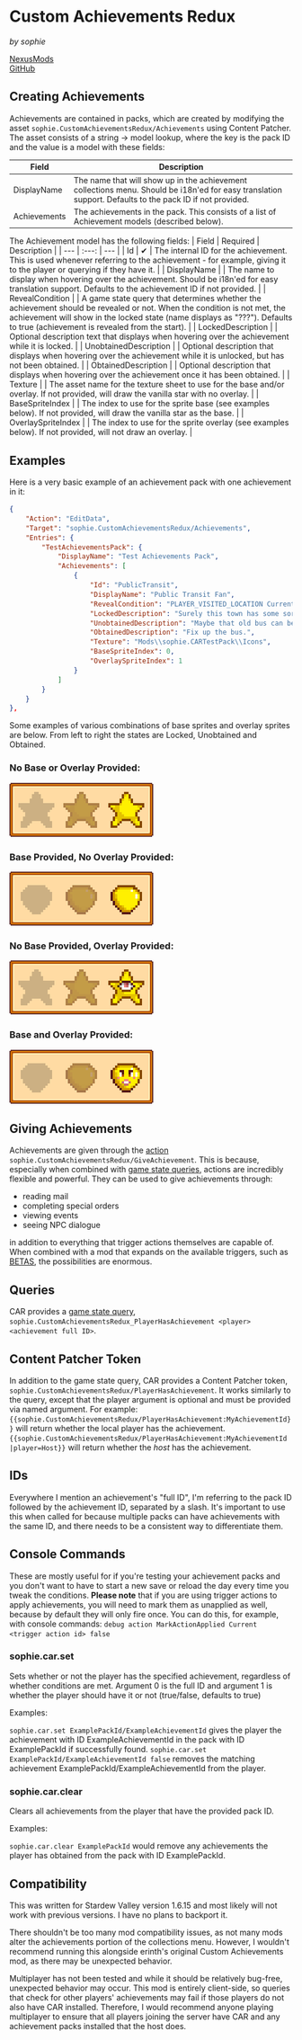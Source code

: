 ﻿# Custom Achievements Redux
*by sophie*

[NexusMods](https://www.nexusmods.com/stardewvalley/mods/31429)  
[GitHub](https://github.com/sophiesalacia/StardewMods/tree/main/CustomAchievementsRedux)

## Creating Achievements

Achievements are contained in packs, which are created by modifying the asset `sophie.CustomAchievementsRedux/Achievements` using Content Patcher. The asset consists of a string → model lookup, where the key is the pack ID and the value is a model with these fields:

| Field | Description |
| --- | --- |
| DisplayName | The name that will show up in the achievement collections menu. Should be i18n'ed for easy translation support. Defaults to the pack ID if not provided. |
| Achievements | The achievements in the pack. This consists of a list of Achievement models (described below). |

The Achievement model has the following fields:
| Field | Required | Description |
| --- | :---: | --- |
| Id | ✔ | The internal ID for the achievement. This is used whenever referring to the achievement - for example, giving it to the player or querying if they have it. |
| DisplayName | | The name to display when hovering over the achievement. Should be i18n'ed for easy translation support. Defaults to the achievement ID if not provided. |
| RevealCondition | | A game state query that determines whether the achievement should be revealed or not. When the condition is not met, the achievement will show in the locked state (name displays as "???"). Defaults to true (achievement is revealed from the start). |
| LockedDescription | | Optional description text that displays when hovering over the achievement while it is locked. |
| UnobtainedDescription | | Optional description that displays when hovering over the achievement while it is unlocked, but has not been obtained. |
| ObtainedDescription | | Optional description that displays when hovering over the achievement once it has been obtained. |
| Texture | | The asset name for the texture sheet to use for the base and/or overlay. If not provided, will draw the vanilla star with no overlay. |
| BaseSpriteIndex | | The index to use for the sprite base (see examples below). If not provided, will draw the vanilla star as the base. |
| OverlaySpriteIndex | | The index to use for the sprite overlay (see examples below). If not provided, will not draw an overlay. |


## Examples

Here is a very basic example of an achievement pack with one achievement in it:
```json
{
    "Action": "EditData",
    "Target": "sophie.CustomAchievementsRedux/Achievements",
    "Entries": {
        "TestAchievementsPack": {
            "DisplayName": "Test Achievements Pack",
            "Achievements": [
                {
                    "Id": "PublicTransit",
                    "DisplayName": "Public Transit Fan",
                    "RevealCondition": "PLAYER_VISITED_LOCATION Current BusStop",
                    "LockedDescription": "Surely this town has some sort of public transportation...",
                    "UnobtainedDescription": "Maybe that old bus can be fixed up...",                                
                    "ObtainedDescription": "Fix up the bus.",
                    "Texture": "Mods\\sophie.CARTestPack\\Icons",
                    "BaseSpriteIndex": 0,
                    "OverlaySpriteIndex": 1
                }
            ]
        }
    }
},
```

Some examples of various combinations of base sprites and overlay sprites are below. From left to right the states are Locked, Unobtained and Obtained.

### No Base or Overlay Provided:
![No Base or Overlay Provided](images/NoBaseNoOverlay.png)

### Base Provided, No Overlay Provided:
![Base Provided, No Overlay Provided](images/BaseNoOverlay.png)

### No Base Provided, Overlay Provided:
![No Base Provided, Overlay Provided](images/NoBaseOverlay.png)

### Base and Overlay Provided:
![Base and Overlay Provided](images/BaseOverlay.png)


## Giving Achievements

Achievements are given through the [action](https://stardewvalleywiki.com/Modding:Trigger_actions) `sophie.CustomAchievementsRedux/GiveAchievement`. This is because, especially when combined with [game state queries](https://stardewvalleywiki.com/Modding:Game_state_queries), actions are incredibly flexible and powerful. They can be used to give achievements through:
- reading mail
- completing special orders
- viewing events
- seeing NPC dialogue

in addition to everything that trigger actions themselves are capable of. When combined with a mod that expands on the available triggers, such as [BETAS](https://www.nexusmods.com/stardewvalley/mods/27100), the possibilities are enormous.


## Queries

CAR provides a [game state query](https://stardewvalleywiki.com/Modding:Game_state_queries), `sophie.CustomAchievementsRedux_PlayerHasAchievement <player> <achievement full ID>`.


## Content Patcher Token

In addition to the game state query, CAR provides a Content Patcher token, `sophie.CustomAchievementsRedux/PlayerHasAchievement`. It works similarly to the query, except that the player argument is optional and must be provided via named argument. For example:
`{{sophie.CustomAchievementsRedux/PlayerHasAchievement:MyAchievementId}}` will return whether the local player has the achievement.
`{{sophie.CustomAchievementsRedux/PlayerHasAchievement:MyAchievementId |player=Host}}` will return whether the *host* has the achievement.


## IDs

Everywhere I mention an achievement's "full ID", I'm referring to the pack ID followed by the achievement ID, separated by a slash. It's important to use this when called for because multiple packs can have achievements with the same ID, and there needs to be a consistent way to differentiate them.


## Console Commands

These are mostly useful for if you're testing your achievement packs and you don't want to have to start a new save or reload the day every time you tweak the conditions. **Please note** that if you are using trigger actions to apply achievements, you will need to mark them as unapplied as well, because by default they will only fire once. You can do this, for example, with console commands: `debug action MarkActionApplied Current <trigger action id> false`

### sophie.car.set

Sets whether or not the player has the specified achievement, regardless of whether conditions are met. Argument 0 is the full ID and argument 1 is whether the player should have it or not (true/false, defaults to true)

Examples:

`sophie.car.set ExamplePackId/ExampleAchievementId` gives the player the achievement with ID ExampleAchievementId in the pack with ID ExamplePackId if successfully found.
`sophie.car.set ExamplePackId/ExampleAchievementId false` removes the matching achievement ExamplePackId/ExampleAchievementId from the player.

### sophie.car.clear

Clears all achievements from the player that have the provided pack ID.

Examples:

`sophie.car.clear ExamplePackId` would remove any achievements the player has obtained from the pack with ID ExamplePackId.


## Compatibility

This was written for Stardew Valley version 1.6.15 and most likely will not work with previous versions. I have no plans to backport it.

There shouldn't be too many mod compatibility issues, as not many mods alter the achievements portion of the collections menu. However, I wouldn't recommend running this alongside erinth's original Custom Achievements mod, as there may be unexpected behavior.

Multiplayer has not been tested and while it should be relatively bug-free, unexpected behavior may occur. This mod is entirely client-side, so queries that check for other players' achievements may fail if those players do not also have CAR installed. Therefore, I would recommend anyone playing multiplayer to ensure that all players joining the server have CAR and any achievement packs installed that the host does.
